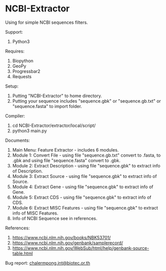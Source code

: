 # NCBI-Extractor
Using for simple NCBI sequences filters.

Support:
  1. Python3

Requires:
  1. Biopython
  2. GeoPy
  3. Progressbar2
  4. Requests

Setup:
  1. Putting "NCBI-Extractor" to home directory.
  2. Putting your sequence includes "sequence.gbk" or "sequence.gb.txt" or "sequence.fasta" to import folder.

Compiler:
  1. cd NCBI-Extractor/extractor/local/script/
  2. python3 main.py

Documents:
  1. Main Menu: Feature Extractor - includes 6 modules.
  2. Module 1: Convert File - using file "sequence.gb.txt" convert to .fasta, to .gbk and using file "sequence.fasta" convert to .gbk.
  3. Module 2: Extract Description - using file "sequence.gbk" to extract info of Description.
  4. Module 3: Extract Source - using file "sequence.gbk" to extract info of Source.
  5. Module 4: Extract Gene - using file "sequence.gbk" to extract info of Gene.
  6. Module 5: Extract CDS - using file "sequence.gbk" to extract info of CDS.
  7. Module 6: Extract MISC Features - using file "sequence.gbk" to extract info of MISC Features.
  8. Info of NCBI Sequence see in references.
  
References:
  1. https://www.ncbi.nlm.nih.gov/books/NBK53701/
  2. https://www.ncbi.nlm.nih.gov/genbank/samplerecord/
  3. https://www.ncbi.nlm.nih.gov/WebSub/html/help/genbank-source-table.html

Bug report:
chalermpong.int@biotec.or.th
